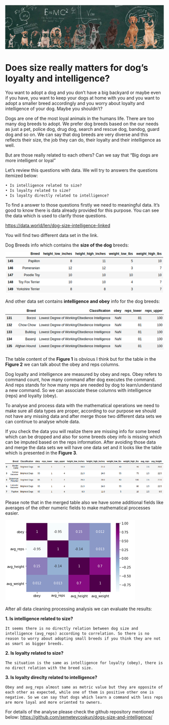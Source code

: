 <img src="dogs_intelligence.png" alt="hi" class="inline"/>

# Does size really matters for dog’s loyalty and intelligence?

You want to adopt a dog and you don’t have a big backyard or maybe even if you have, you want to keep your dogs at home with you and you want to adopt a smaller breed accordingly and you worry about loyalty and intelligence of your dog. Maybe you shouldn’t?

Dogs are one of the most loyal animals in the humans life. There are too many dog breeds to adopt. We prefer dog breeds based on the our needs as just a pet, police dog, drug dog, search and rescue dog, bandog, guard dog and so on. We can say that dog breeds are very diverse and this reflects their size, the job they can do, their loyalty and their intelligence as well. 

But are those really related to each others? Can we say that “Big dogs are more intelligent or loyal”

Let’s review this questions with data. We will try to answers the questions itemized below:

    • Is intelligence related to size?
    • Is loyalty related to size?
    • Is loyalty directly related to intelligence?


To find a answer to those questions firstly we need to meaningful data. It’s good to know there is data already provided for this purpose. You can see the data which is used to clarify those questions.

https://data.world/len/dog-size-intelligence-linked

You will find two different data set in the link.

Dog Breeds info which contains the **size of the dog** breeds:


<img src="figure_1.png" alt="hi" class="inline"/>

And other data set contains **intelligence and obey** info for the dog breeds:

<img src="figure_2.png" alt="hi" class="inline"/>

The table content of the **Figure 1** is obvious I think but for the table in the **Figure 2** we can talk about the obey and reps columns.

Dog loyalty and intelligence are measured by obey and reps. Obey refers to command count, how many command after dog executes the command. And reps stands for how many reps are needed by dog to learn/understand a new command. So we can associate these columns with intelligence (reps) and loyalty (obey). 

To analyse and process data with the mathematical operations we need to make sure all data types are proper, according to our purpose we should not have any missing data and after merge those two different data sets we can continue to analyse whole data.

If you check the data you will realize there are missing info for some breed which can be dropped and also for some breeds obey info is missing which can be imputed based on the reps information. After avoiding those data and merge the data sets we will have one data set and it looks like the table which is presented in the **Figure 3**.

<img src="figure_3.png" alt="hi" class="inline"/>

Please note that in the merged table also we have some additional fields like averages of the other numeric fields to make mathematical processes easier.

<img src="figure_4.png" alt="hi" class="inline"/>

After all data cleaning processing analysis we can evaluate the results:

**1. Is intelligence related to size?**

    It seems there is no directly relation between dog size and intelligence (avg_reps) according to correlation. So there is no reason to worry about adopting small breeds if you think they are not as smart as bigger breeds.

**2. Is loyalty related to size?**

    The situation is the same as intelligence for loyalty (obey), there is no direct relation with the breed size.

**3. Is loyalty direclty related to intelligence?**

    Obey and avg_reps almost same as metric value but they are opposite of each other as expected, while one of them is positive other one is negative. So we can say that dogs which learn a command with less reps are more loyal and more oriented to owners.

For details of the analyse please check the github repository mentioned below:
https://github.com/semeteycoskun/dogs-size-and-intelligence/


